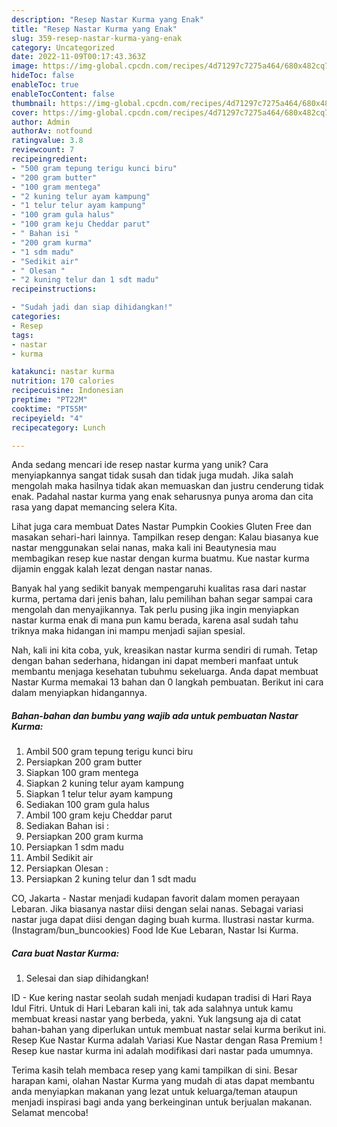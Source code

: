 ```yaml
---
description: "Resep Nastar Kurma yang Enak"
title: "Resep Nastar Kurma yang Enak"
slug: 359-resep-nastar-kurma-yang-enak
category: Uncategorized
date: 2022-11-09T00:17:43.363Z
image: https://img-global.cpcdn.com/recipes/4d71297c7275a464/680x482cq70/nastar-kurma-foto-resep-utama.jpg
hideToc: false
enableToc: true
enableTocContent: false
thumbnail: https://img-global.cpcdn.com/recipes/4d71297c7275a464/680x482cq70/nastar-kurma-foto-resep-utama.jpg
cover: https://img-global.cpcdn.com/recipes/4d71297c7275a464/680x482cq70/nastar-kurma-foto-resep-utama.jpg
author: Admin
authorAv: notfound
ratingvalue: 3.8
reviewcount: 7
recipeingredient:
- "500 gram tepung terigu kunci biru"
- "200 gram butter"
- "100 gram mentega"
- "2 kuning telur ayam kampung"
- "1 telur telur ayam kampung"
- "100 gram gula halus"
- "100 gram keju Cheddar parut"
- " Bahan isi "
- "200 gram kurma"
- "1 sdm madu"
- "Sedikit air"
- " Olesan "
- "2 kuning telur dan 1 sdt madu"
recipeinstructions:

- "Sudah jadi dan siap dihidangkan!"
categories:
- Resep
tags:
- nastar
- kurma

katakunci: nastar kurma 
nutrition: 170 calories
recipecuisine: Indonesian
preptime: "PT22M"
cooktime: "PT55M"
recipeyield: "4"
recipecategory: Lunch

---
```





Anda sedang mencari ide resep nastar kurma yang unik? Cara menyiapkannya sangat tidak susah dan tidak juga mudah. Jika salah mengolah maka hasilnya tidak akan memuaskan dan justru cenderung tidak enak. Padahal nastar kurma yang enak seharusnya punya aroma dan cita rasa yang dapat memancing selera Kita.





Lihat juga cara membuat Dates Nastar Pumpkin Cookies Gluten Free dan masakan sehari-hari lainnya. Tampilkan resep dengan: Kalau biasanya kue nastar menggunakan selai nanas, maka kali ini Beautynesia mau membagikan resep kue nastar dengan kurma buatmu. Kue nastar kurma dijamin enggak kalah lezat dengan nastar nanas.

Banyak hal yang sedikit banyak mempengaruhi kualitas rasa dari nastar kurma, pertama dari jenis bahan, lalu pemilihan bahan segar sampai cara mengolah dan menyajikannya. Tak perlu pusing jika ingin menyiapkan nastar kurma enak di mana pun kamu berada, karena asal sudah tahu triknya maka hidangan ini mampu menjadi sajian spesial.






Nah, kali ini kita coba, yuk, kreasikan nastar kurma sendiri di rumah. Tetap dengan bahan sederhana, hidangan ini dapat memberi manfaat untuk membantu menjaga kesehatan tubuhmu sekeluarga. Anda dapat membuat Nastar Kurma memakai 13 bahan dan 0 langkah pembuatan. Berikut ini cara dalam menyiapkan hidangannya.

<!--inarticleads1-->

##### Bahan-bahan dan bumbu yang wajib ada untuk pembuatan Nastar Kurma:

1. Ambil 500 gram tepung terigu kunci biru
1. Persiapkan 200 gram butter
1. Siapkan 100 gram mentega
1. Siapkan 2 kuning telur ayam kampung
1. Siapkan 1 telur telur ayam kampung
1. Sediakan 100 gram gula halus
1. Ambil 100 gram keju Cheddar parut
1. Sediakan  Bahan isi :
1. Persiapkan 200 gram kurma
1. Persiapkan 1 sdm madu
1. Ambil Sedikit air
1. Persiapkan  Olesan :
1. Persiapkan 2 kuning telur dan 1 sdt madu


CO, Jakarta - Nastar menjadi kudapan favorit dalam momen perayaan Lebaran. Jika biasanya nastar diisi dengan selai nanas. Sebagai variasi nastar juga dapat diisi dengan daging buah kurma. Ilustrasi nastar kurma. (Instagram/bun_buncookies) Food Ide Kue Lebaran, Nastar Isi Kurma. 

<!--inarticleads2-->

##### Cara buat Nastar Kurma:


1. Selesai dan siap dihidangkan!

ID - Kue kering nastar seolah sudah menjadi kudapan tradisi di Hari Raya Idul Fitri. Untuk di Hari Lebaran kali ini, tak ada salahnya untuk kamu membuat kreasi nastar yang berbeda, yakni. Yuk langsung aja di catat bahan-bahan yang diperlukan untuk membuat nastar selai kurma berikut ini. Resep Kue Nastar Kurma adalah Variasi Kue Nastar dengan Rasa Premium ! Resep kue nastar kurma ini adalah modifikasi dari nastar pada umumnya. 

Terima kasih telah membaca resep yang kami tampilkan di sini. Besar harapan kami, olahan Nastar Kurma yang mudah di atas dapat membantu anda menyiapkan makanan yang lezat untuk keluarga/teman ataupun menjadi inspirasi bagi anda yang berkeinginan untuk berjualan makanan. Selamat mencoba!
